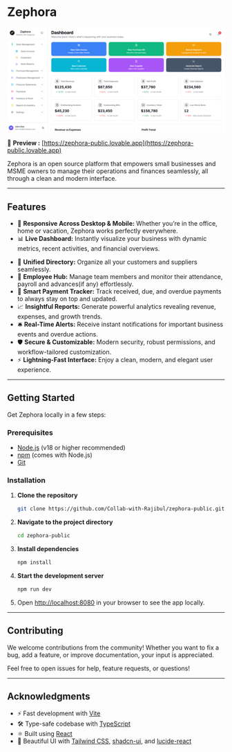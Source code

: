 # Zephora

![Desktop Preview](./public/desktop.png)
<!-- ![Mobile Preview](./public/mobile.png) -->

🔗 **Preview :** [https://zephora-public.lovable.app](https://zephora-public.lovable.app)

Zephora is an open source platform that empowers small businesses and MSME owners to manage their operations and finances seamlessly, all through a clean and modern interface.  

---

## Features
- 📱 **Responsive Across Desktop & Mobile:** Whether you’re in the office, home or vacation, Zephora works perfectly everywhere.
- 📊 **Live Dashboard:** Instantly visualize your business with dynamic metrics, recent activities, and financial overviews.
<!-- - 🧾 **Easy Invoicing & Billing:** Create, send, and manage sales invoices and purchase bills without any hassle. -->
- 📒 **Unified Directory:** Organize all your customers and suppliers seamlessly.
- 👥 **Employee Hub:** Manage team members and monitor their attendance, payroll and advances(if any) effortlessly.
- 💸 **Smart Payment Tracker:** Track received, due, and overdue payments to always stay on top and updated.
- 📈 **Insightful Reports:** Generate powerful analytics revealing revenue, expenses, and growth trends.
- 🛎️ **Real-Time Alerts:** Receive instant notifications for important business events and overdue actions.
- 🛡️ **Secure & Customizable:** Modern security, robust permissions, and workflow-tailored customization.
- ⚡ **Lightning-Fast Interface:** Enjoy a clean, modern, and elegant user experience.

---

## Getting Started

Get Zephora locally in a few steps:

### Prerequisites

- [Node.js](https://nodejs.org/) (v18 or higher recommended)
- [npm](https://www.npmjs.com/) (comes with Node.js)
- [Git](https://git-scm.com/)

### Installation

1. **Clone the repository**
    ```sh
    git clone https://github.com/Collab-with-Rajibul/zephora-public.git
    ```

2. **Navigate to the project directory**
    ```sh
    cd zephora-public
    ```

3. **Install dependencies**
    ```sh
    npm install
    ```

4. **Start the development server**
    ```sh
    npm run dev
    ```

5. Open [http://localhost:8080](http://localhost:8080) in your browser to see the app locally.

---

## Contributing

We welcome contributions from the community! Whether you want to fix a bug, add a feature, or improve documentation, your input is appreciated.
<!-- 
**How to contribute:**

1. **Fork** the repository.
2. **Create a new branch** for your feature or fix.
    ```sh
    git checkout -b your-feature-name
    ```
3. **Make your changes** and commit them with clear messages.
    ```sh
    git add .
    git commit -m "Describe your changes"
    ```
4. **Push** your branch to your forked repo.
    ```sh
    git push origin your-feature-name
    ```
5. **Open a pull request** to the main repository with a description of your changes.
 -->
Feel free to open issues for help, feature requests, or questions!

---
<!--
## License

This project is open source and available under the [MIT License](LICENSE).

---
-->
## Acknowledgments

- ⚡️ Fast development with [Vite](https://vitejs.dev/)
- 🛠️ Type-safe codebase with [TypeScript](https://www.typescriptlang.org/)
- ⚛️ Built using [React](https://react.dev/)
- 🎨 Beautiful UI with [Tailwind CSS](https://tailwindcss.com/), [shadcn-ui](https://ui.shadcn.com/), and [lucide-react](https://lucide.dev/)
